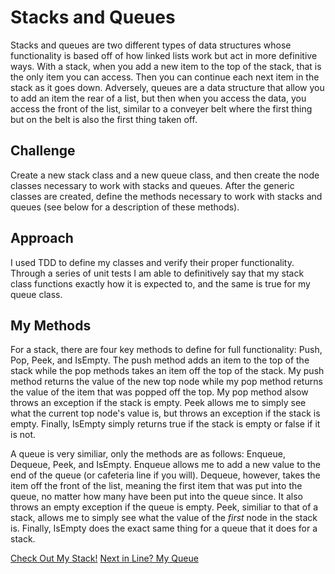 # Stacks and Queues

Stacks and queues are two different types of data structures whose functionality is based off of how linked lists work but act in more definitive ways.  With a stack, when you add a new item to the top of the stack, that is the only item you can access.  Then you can continue each next item in the stack as it goes down.  Adversely, queues are a data structure that allow you to add an item the rear of a list, but then when you access the data, you access the front of the list, similar to a conveyer belt where the first thing but on the belt is also the first thing taken off.

## Challenge

Create a new stack class and a new queue class, and then create the node classes necessary to work with stacks and queues.  After the generic classes are created, define the methods necessary to work with stacks and queues \(see below for a description of these methods\).

## Approach

I used TDD to define my classes and verify their proper functionality.  Through a series of unit tests I am able to definitively say that my stack class functions exactly how it is expected to, and the same is true for my queue class.

## My Methods

For a stack, there are four key methods to define for full functionality: Push, Pop, Peek, and IsEmpty.  The push method adds an item to the top of the stack while the pop methods takes an item off the top of the stack.  My push method returns the value of the new top node while my pop method returns the value of the item that was popped off the top.  My pop method alsow throws an exception if the stack is empty.  Peek allows me to simply see what the current top node's value is, but throws an exception if the stack is empty.  Finally, IsEmpty simply returns true if the stack is empty or false if it is not.

A queue is very similiar, only the methods are as follows: Enqueue, Dequeue, Peek, and IsEmpty.  Enqueue allows me to add a new value to the end of the queue \(or cafeteria line if you will\).  Dequeue, however, takes the item off the front of the list, meaning the first item that was put into the queue, no matter how many have been put into the queue since.  It also throws an empty exception if the queue is empty.  Peek, similiar to that of a stack, allows me to simply see what the value of the *first* node in the stack is.  Finally, IsEmpty does the exact same thing for a queue that it does for a stack.

[Check Out My Stack!](../DataStructures/Stack/Stack.cs)
[Next in Line? My Queue](../DataStructures/Queue/Queue.cs)